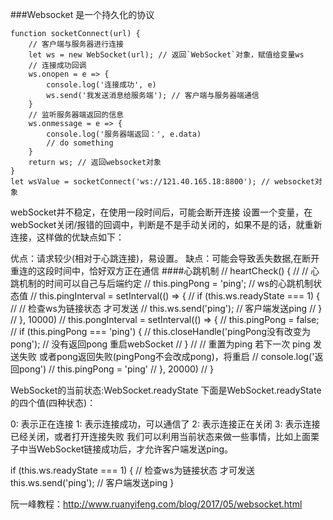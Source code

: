 ###Websocket
是一个持久化的协议
```
function socketConnect(url) {
    // 客户端与服务器进行连接
    let ws = new WebSocket(url); // 返回`WebSocket`对象，赋值给变量ws
    // 连接成功回调
    ws.onopen = e => {
        console.log('连接成功', e)
        ws.send('我发送消息给服务端'); // 客户端与服务器端通信
    }
    // 监听服务器端返回的信息
    ws.onmessage = e => {
        console.log('服务器端返回：', e.data)
        // do something
    }
    return ws; // 返回websocket对象
}
let wsValue = socketConnect('ws://121.40.165.18:8800'); // websocket对象
```
webSocket并不稳定，在使用一段时间后，可能会断开连接
设置一个变量，在webSocket关闭/报错的回调中，判断是不是手动关闭的，如果不是的话，就重新连接，这样做的优缺点如下：

优点：请求较少(相对于心跳连接)，易设置。
缺点：可能会导致丢失数据,在断开重连的这段时间中，恰好双方正在通信
####心跳机制
// heartCheck() {
    //     // 心跳机制的时间可以自己与后端约定
    //     this.pingPong = 'ping'; // ws的心跳机制状态值
    //     this.pingInterval = setInterval(() => {
    //         if (this.ws.readyState === 1) {
    //             // 检查ws为链接状态 才可发送
    //             this.ws.send('ping'); // 客户端发送ping
    //         }
    //     }, 10000)
    //     this.pongInterval = setInterval(() => {
    //         this.pingPong = false;
    //         if (this.pingPong === 'ping') {
    //             this.closeHandle('pingPong没有改变为pong'); // 没有返回pong 重启webSocket
    //         }
    //         // 重置为ping 若下一次 ping 发送失败 或者pong返回失败(pingPong不会改成pong)，将重启
    //         console.log('返回pong')
    //         this.pingPong = 'ping'
    //     }, 20000)
    // }
    
    
   WebSocket的当前状态:WebSocket.readyState
下面是WebSocket.readyState的四个值(四种状态)：

0: 表示正在连接
1: 表示连接成功，可以通信了
2: 表示连接正在关闭
3: 表示连接已经关闭，或者打开连接失败
我们可以利用当前状态来做一些事情，比如上面栗子中当WebSocket链接成功后，才允许客户端发送ping。

if (this.ws.readyState === 1) {
    // 检查ws为链接状态 才可发送
    this.ws.send('ping'); // 客户端发送ping
}


阮一峰教程：http://www.ruanyifeng.com/blog/2017/05/websocket.html
